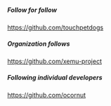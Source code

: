 
##### Follow for follow

https://github.com/touchpetdogs

##### Organization follows

https://github.com/xemu-project

##### Following individual developers

https://github.com/ocornut

